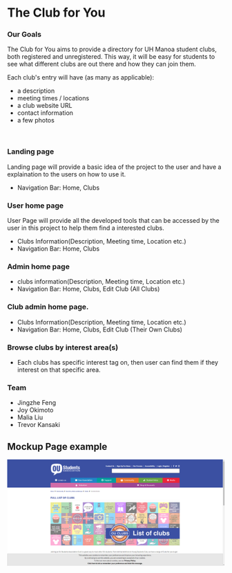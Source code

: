 # The Club for You

### Our Goals
The Club for You aims to provide a directory for UH Manoa student clubs, both registered and unregistered. This way, it will be easy for students to see what different clubs are out there and how they can join them.

Each club's entry will have (as many as applicable): 
- a description
- meeting times / locations
- a club website URL
- contact information
- a few photos

&nbsp;

### Landing page
Landing page will provide a basic idea of the project to the user and have a explaination to the users on how to use it.
* Navigation Bar: Home, Clubs
### User home page
User Page will provide all the developed tools that can be accessed by the user in this project to help them find a interested clubs.
* Clubs Information(Description, Meeting time, Location etc.)
* Navigation Bar: Home, Clubs
### Admin home page
* clubs information(Description, Meeting time, Location etc.)
* Navigation Bar: Home, Clubs, Edit Club (All Clubs)
### Club admin home page.
* Clubs Information(Description, Meeting time, Location etc.)
* Navigation Bar: Home, Clubs, Edit Club (Their Own Clubs)
### Browse clubs by interest area(s)
* Each clubs has specific interest tag on, then user can find them if they interest on that specific area.

### Team
- Jingzhe Feng
- Joy Okimoto
- Malia Liu
- Trevor Kansaki

## Mockup Page example
![](images/Mockup.png)
